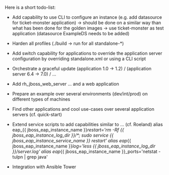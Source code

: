 Here is a short todo-list:

* Add capability to use CLI to configure an instance (e.g. add datasource for ticket-monster application)
  -> should be done on a similar way than what has been done for the golden images
  -> use ticket-monster as test application (datasource ExampleDS needs to be added)

* Harden all profiles (./build -> run for all standalone-*)

* Add switch capability for applications to override the application server configuration by overriding standalone.xml or using a CLI script

* Orchestrate a graceful update (application 1.0 -> 1.2) / (application server 6.4 -> 7.0) / ...

* Add rh_jboss_web_server ... and a web application

* Prepare an example over several environments (dev/int/prod) on different types of machines

* Find other applications and cool use-cases over several application servers (cf. quick-start)

* Extend service scripts to add capabilities similar to ... (cf. Roeland)
  alias eap_{{ jboss_eap_instance_name }}_restart='rm -Rf {{ jboss_eap_instance_log_dir }}/*; sudo service {{ jboss_eap_instance_service_name }} restart'
  alias eap_{{ jboss_eap_instance_name }}_log='less {{ jboss_eap_instance_log_dir }}/server.log'
  alias eap_{{ jboss_eap_instance_name }}_ports='netstat -tulpn | grep java'


* Integration with Ansible Tower
